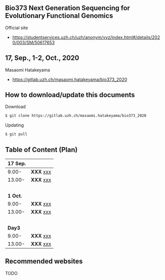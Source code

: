 ## Bio373 Next Generation Sequencing for Evolutionary Functional Genomics

Official site
* https://studentservices.uzh.ch/uzh/anonym/vvz/index.html#/details/2020/003/SM/50617653

## 17, Sep., 1-2, Oct., 2020

Masaomi Hatakeyama
- https://gitlab.uzh.ch/masaomi.hatakeyama/bio373_2020

## How to download/update this documents

Download
```bash
$ git clone https://gitlab.uzh.ch/masaomi.hatakeyama/bio373_2020
```

Updating
```bash
$ git pull
```


## Table of Content (Plan)

**17 Sep.** | &nbsp; 
-------|-------
9.00- | **XXX** [xxx]()
13.00- | **XXX** [xxx]()
 &nbsp;| &nbsp;
**1 Oct.** | &nbsp; 
9.00- | **XXX** [xxx]()
13.00- | **XXX** [xxx]()
 &nbsp;| &nbsp;
**Day3** | &nbsp; 
9.00- | **XXX** [xxx]()
13.00- | **XXX** [xxx]()

## Recommended websites

TODO

